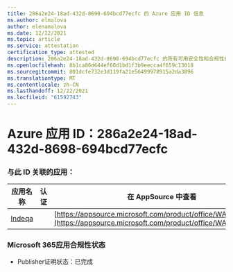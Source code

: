 ```yaml
---
title: 286a2e24-18ad-432d-8698-694bcd77ecfc 的 Azure 应用 ID 信息
ms.author: elmalova
author: elenamalova
ms.date: 12/22/2021
ms.topic: article
ms.service: attestation
certification_type: attested
description: 286a2e24-18ad-432d-8698-694bcd77ecfc 的所有可用安全性和合规性信息。
ms.openlocfilehash: 8b1ca86d644ef60d1bd1f3b9eecca4f659c13018
ms.sourcegitcommit: 801dcfe732e3d119fa21e56499978915a2da3896
ms.translationtype: MT
ms.contentlocale: zh-CN
ms.lasthandoff: 12/22/2021
ms.locfileid: "61592743"
---
```

# <a name="azure-app-id-286a2e24-18ad-432d-8698-694bcd77ecfc"></a>Azure 应用 ID：286a2e24-18ad-432d-8698-694bcd77ecfc


### <a name="apps-associated-with-this-id"></a>与此 ID 关联的应用：
| **应用名称** | **认证** | **在 AppSource 中查看** |
|--------------|---------------|-----------------------|
| [Indeqa](https://docs.microsoft.com/microsoft-365-app-certification/forward/WA200003277) |  | [https://appsource.microsoft.com/product/office/WA200003277](https://appsource.microsoft.com/product/office/WA200003277) |

### <a name="microsoft-365-app-compliance-status"></a>Microsoft 365应用合规性状态
- Publisher证明状态：已完成

